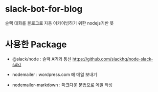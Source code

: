 # slack-bot-for-blog
슬랙 대화를 블로그로 자동 아카이빙하기 위한 nodejs기반 봇


# 사용한 Package
* @slack/node : 슬랙 API와 통신
https://github.com/slackhq/node-slack-sdk/

* nodemailer : wordpress.com 에 메일 보내기
* nodemailer-markdown : 마크다운 문법으로 메일 작성
